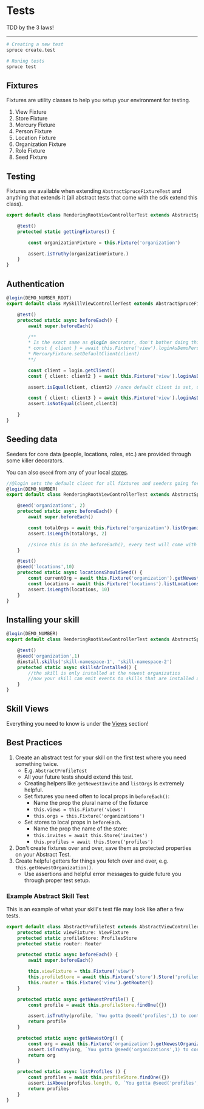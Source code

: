 # Tests
TDD by the 3 laws!
****
```bash
# Creating a new test
spruce create.test

# Runing tests 
spruce test

```

## Fixtures
Fixtures are utility classes to help you setup your environment for testing.

1. View Fixture
2. Store Fixture
3. Mercury Fixture
4. Person Fixture
5. Location Fixture
6. Organization Fixture
7. Role Fixture
8. Seed Fixture

## Testing
Fixtures are available when extending `AbstractSpruceFixtureTest` and anything that extends it (all abstract tests that come with the sdk extend this class).

```ts
export default class RenderingRootViewControllerTest extends AbstractSpruceFixtureTest {

    @test()
    protected static gettingFixtures() {

        const organizationFixture = this.Fixture('organization')

        assert.isTruthy(organizationFixture.)
    }
}
```

## Authentication
```ts
@login(DEMO_NUMBER_ROOT)
export default class MySkillViewControllerTest extends AbstractSpruceFixtureTest {

    @test()
    protected static async beforeEach() {
        await super.beforeEach()

        /**
		* Is the exact same as @login decorator, don't bother doing this manually
		* const { client } = await this.Fixture('view').loginAsDemoPerson(DEMO_NUMBER_ROOT_SVC)
		* MercuryFixture.setDefaultClient(client)
		**/

        const client = login.getClient()
        const { client: client2 } = await this.Fixture('view').loginAsDemoPerson()

        assert.isEqual(client, client2) //once default client is set, unless you pass a new number, the client is reused

        const { client: client3 } = await this.Fixture('view').loginAsDemoPerson(DEMO_NUMBER_ROOT_2)
        assert.isNotEqual(client,client3)

    }
}
```
## Seeding data
Seeders for core data (people, locations, roles, etc.) are provided through some killer decorators.

You can also `@seed` from any of your local [stores](/stores.md/index?id=stores).

```ts
//@login sets the default client for all fixtures and seeders going forward
@login(DEMO_NUMBER)
export default class RenderingRootViewControllerTest extends AbstractSpruceFixtureTest {

    @seed('organizations', 2)
    protected static async beforeEach() {
        await super.beforeEach()

        const totalOrgs = await this.Fixture('organization').listOrganizations()
        assert.isLength(totalOrgs, 2)

        //since this is in the beforeEach(), every test will come with 2 organizations
    }

    @test()
    @seed('locations',10)
    protected static async locationsShouldSeed() {
        const currentOrg = await this.Fixture('organization').getNewestOrganization()
        const locations = await this.Fixture('locations').listLocations({ organizationId: currentOrg?.id })
        assert.isLength(locations, 10)
    }
}
```

## Installing your skill
```ts
@login(DEMO_NUMBER)
export default class RenderingRootViewControllerTest extends AbstractSpruceFixtureTest {

    @test()
    @seed('organization',1)
    @install.skills('skill-namespace-1', 'skill-namespace-2')
    protected static async skillsArInstalled() {
        //the skill is only installed at the newest organizatios
        //now your skill can emit events to skills that are installed at the newest org
    }
}
```


## Skill Views
Everything you need to know is under the [Views](/views/index.md?id=testing-view-controllers) section!

## Best Practices

1. Create an abstract test for your skill on the first test where you need something twice.
    * E.g. `AbstractProfileTest`
    * All your future tests should extend this test.
    * Creating helpers like `getNewestInvite` and `listOrgs` is extremely helpful.
    * Set fixtures you need often to local props in `beforeEach()`:
        * Name the prop the plural name of the fixturce
        * `this.views = this.Fixture('views')`
        * `this.orgs = this.Fixture('organizations')`
    * Set stores to local props in `beforeEach`.
        * Name the prop the name of the store: 
        * `this.invites = await this.Store('invites')`
        * `this.profiles = await this.Store('profiles')`
2. Don't create fixtures over and over, save them as protected properties on your Abstract Test.
3. Create helpful getters for things you fetch over and over, e.g. `this.getNewestOrganization()`.
    * Use assertions and helpful error messages to guide future you through proper test setup.

### Example Abstract Skill Test
This is an example of what your skill's test file may look like after a few tests.

```ts
export default class AbstractProfileTest extends AbstractViewControllerTest {
	protected static viewFixture: ViewFixture
	protected static profileStore: ProfilesStore
	protected static router: Router

	protected static async beforeEach() {
		await super.beforeEach()

		this.viewFixture = this.Fixture('view')
		this.profileStore = await this.Fixture('store').Store('profiles')
		this.router = this.Fixture('view').getRouter()
	}

	protected static async getNewestProfile() {
		const profile = await this.profileStore.findOne({})

		assert.isTruthy(profile, `You gotta @seed('profiles',1) to continue.`)
		return profile
	}

	protected static async getNewestOrg() {
		const org = await this.Fixture('organization').getNewestOrganization()
		assert.isTruthy(org, `You gotta @seed('organizations',1) to continue.`)
		return org
	}

    protected static async listProfiles () {
        const profiles = await this.profileStore.findOne({})
        assert.isAbove(profiles.length, 0, `You gotta @seed('profiles',1) to continue.`)
        return profiles
    }
}

```